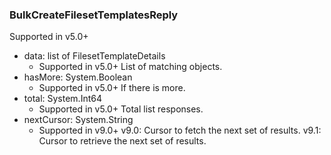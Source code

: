 ### BulkCreateFilesetTemplatesReply
Supported in v5.0+

- data: list of FilesetTemplateDetails
  - Supported in v5.0+
  List of matching objects.
- hasMore: System.Boolean
  - Supported in v5.0+
  If there is more.
- total: System.Int64
  - Supported in v5.0+
  Total list responses.
- nextCursor: System.String
  - Supported in v9.0+
  v9.0: Cursor to fetch the next set of results.
  v9.1: Cursor to retrieve the next set of results.

